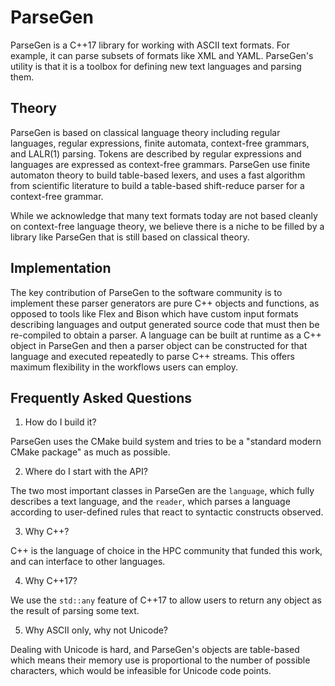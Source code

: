 ParseGen
========

ParseGen is a C++17 library for working with ASCII text formats.
For example, it can parse subsets of formats like XML and YAML.
ParseGen's utility is that it is a toolbox for defining new
text languages and parsing them.

Theory
------

ParseGen is based on classical language theory including
regular languages, regular expressions, finite automata,
context-free grammars, and LALR(1) parsing.
Tokens are described by regular expressions and
languages are expressed as context-free grammars.
ParseGen use finite automaton theory to build table-based
lexers, and uses a fast algorithm from scientific
literature to build a table-based shift-reduce parser
for a context-free grammar.

While we acknowledge that many text formats today are not
based cleanly on context-free language theory, we
believe there is a niche to be filled by a library
like ParseGen that is still based on classical theory.

Implementation
--------------

The key contribution of ParseGen to the software community
is to implement these parser generators are pure C++
objects and functions, as opposed to tools like Flex and Bison
which have custom input formats describing languages and
output generated source code that must then be re-compiled
to obtain a parser.
A language can be built at runtime as a C++ object in ParseGen
and then a parser object can be constructed for that language
and executed repeatedly to parse C++ streams.
This offers maximum flexibility in the workflows users
can employ.

Frequently Asked Questions
--------------------------
1. How do I build it?

ParseGen uses the CMake build system and
tries to be a "standard modern CMake package" as much as possible.

2. Where do I start with the API?

The two most important classes
in ParseGen are the `language`, which fully describes a text language,
and the `reader`, which parses a language according to user-defined
rules that react to syntactic constructs observed.

3. Why C++?

C++ is the language of choice in the HPC community
that funded this work, and can interface to other languages.

4. Why C++17?

We use the `std::any` feature of C++17 to allow
users to return any object as the result of parsing some text.

5. Why ASCII only, why not Unicode?

Dealing with Unicode is
hard, and ParseGen's objects are table-based which means their
memory use is proportional to the number of possible characters,
which would be infeasible for Unicode code points.
